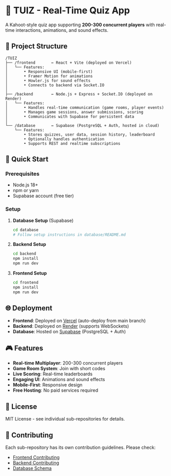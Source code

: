 # 🎯 TUIZ - Real-Time Quiz App

A Kahoot-style quiz app supporting **200-300 concurrent players** with real-time interactions, animations, and sound effects.

## 📁 Project Structure

```
/TUIZ
├── /frontend       ← React + Vite (deployed on Vercel)
│   └── Features:
│       • Responsive UI (mobile-first)
│       • Framer Motion for animations
│       • Howler.js for sound effects
│       • Connects to backend via Socket.IO
│
├── /backend        ← Node.js + Express + Socket.IO (deployed on Render)
│   └── Features:
│       • Handles real-time communication (game rooms, player events)
│       • Manages game sessions, answer submissions, scoring
│       • Communicates with Supabase for persistent data
│
└── /database       ← Supabase (PostgreSQL + Auth, hosted in cloud)
    └── Features:
        • Stores quizzes, user data, session history, leaderboard
        • Optionally handles authentication
        • Supports REST and realtime subscriptions
```

## 🚀 Quick Start

### Prerequisites
- Node.js 18+
- npm or yarn
- Supabase account (free tier)

### Setup

1. **Database Setup** (Supabase)
   ```bash
   cd database
   # Follow setup instructions in database/README.md
   ```

2. **Backend Setup**
   ```bash
   cd backend
   npm install
   npm run dev
   ```

3. **Frontend Setup**
   ```bash
   cd frontend
   npm install
   npm run dev
   ```

## 🌐 Deployment

- **Frontend**: Deployed on [Vercel](https://vercel.com) (auto-deploy from main branch)
- **Backend**: Deployed on [Render](https://render.com) (supports WebSockets)
- **Database**: Hosted on [Supabase](https://supabase.com) (PostgreSQL + Auth)

## 🎮 Features

- **Real-time Multiplayer**: 200-300 concurrent players
- **Game Room System**: Join with short codes
- **Live Scoring**: Real-time leaderboards
- **Engaging UI**: Animations and sound effects
- **Mobile-First**: Responsive design
- **Free Hosting**: No paid services required

## 📝 License

MIT License - see individual sub-repositories for details.

## 🤝 Contributing

Each sub-repository has its own contribution guidelines. Please check:
- [Frontend Contributing](./frontend/README.md#contributing)
- [Backend Contributing](./backend/README.md#contributing)
- [Database Schema](./database/README.md)
